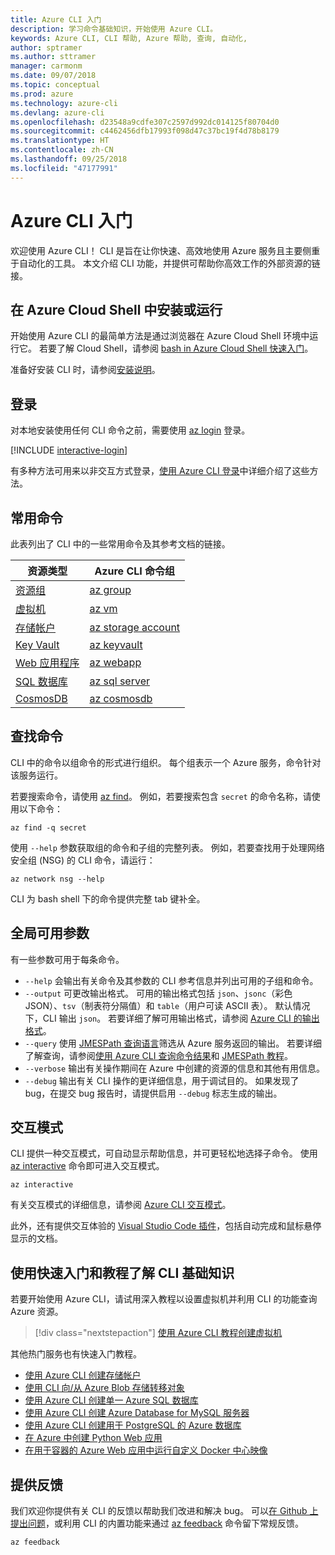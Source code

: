 ```yaml
---
title: Azure CLI 入门
description: 学习命令基础知识，开始使用 Azure CLI。
keywords: Azure CLI, CLI 帮助, Azure 帮助, 查询, 自动化,
author: sptramer
ms.author: sttramer
manager: carmonm
ms.date: 09/07/2018
ms.topic: conceptual
ms.prod: azure
ms.technology: azure-cli
ms.devlang: azure-cli
ms.openlocfilehash: d23548a9cdfe307c2597d992dc014125f80704d0
ms.sourcegitcommit: c4462456dfb17993f098d47c37bc19f4d78b8179
ms.translationtype: HT
ms.contentlocale: zh-CN
ms.lasthandoff: 09/25/2018
ms.locfileid: "47177991"
---
```

# <a name="get-started-with-azure-cli"></a>Azure CLI 入门

欢迎使用 Azure CLI！ CLI 是旨在让你快速、高效地使用 Azure 服务且主要侧重于自动化的工具。 本文介绍 CLI 功能，并提供可帮助你高效工作的外部资源的链接。

## <a name="install-or-run-in-azure-cloud-shell"></a>在 Azure Cloud Shell 中安装或运行

开始使用 Azure CLI 的最简单方法是通过浏览器在 Azure Cloud Shell 环境中运行它。 若要了解 Cloud Shell，请参阅 [bash in Azure Cloud Shell 快速入门](/azure/cloud-shell/quickstart)。

准备好安装 CLI 时，请参阅[安装说明](install-azure-cli.md)。

## <a name="sign-in"></a>登录

对本地安装使用任何 CLI 命令之前，需要使用 [az login](/cli/azure/reference-index#az-login) 登录。

[!INCLUDE [interactive-login](includes/interactive-login.md)]

有多种方法可用来以非交互方式登录，[使用 Azure CLI 登录](authenticate-azure-cli.md)中详细介绍了这些方法。

## <a name="common-commands"></a>常用命令

此表列出了 CLI 中的一些常用命令及其参考文档的链接。

| 资源类型 | Azure CLI 命令组 |
|---------------|-------------------------|
| [资源组](/azure/azure-resource-manager/resource-group-overview) | [az group](/cli/azure/group) |
| [虚拟机](/azure/virtual-machines) | [az vm](/cli/azure/vm) |
| [存储帐户](/azure/storage/common/storage-introduction) | [az storage account](/cli/azure/storage/account) |
| [Key Vault](/azure/key-vault/key-vault-whatis) | [az keyvault](/cli/azure/keyvault) |
| [Web 应用程序](/azure/app-service) | [az webapp](/cli/azure/webapp) |
| [SQL 数据库](/azure/sql-database) | [az sql server](/cli/azure/sql/server) |
| [CosmosDB](/azure/cosmos-db) | [az cosmosdb](/cli/azure/cosmosdb) |

## <a name="finding-commands"></a>查找命令

CLI 中的命令以组命令的形式进行组织。 每个组表示一个 Azure 服务，命令针对该服务运行。

若要搜索命令，请使用 [az find](/cli/azure/reference-index#az-find)。 例如，若要搜索包含 `secret` 的命令名称，请使用以下命令：

```azurecli-interactive
az find -q secret
```

使用 `--help` 参数获取组的命令和子组的完整列表。 例如，若要查找用于处理网络安全组 (NSG) 的 CLI 命令，请运行：

```azurecli-interactive
az network nsg --help
```

CLI 为 bash shell 下的命令提供完整 tab 键补全。

## <a name="globally-available-arguments"></a>全局可用参数

有一些参数可用于每条命令。

* `--help` 会输出有关命令及其参数的 CLI 参考信息并列出可用的子组和命令。
* `--output` 可更改输出格式。 可用的输出格式包括 `json`、`jsonc`（彩色 JSON）、`tsv`（制表符分隔值）和 `table`（用户可读 ASCII 表）。 默认情况下，CLI 输出 `json`。 若要详细了解可用输出格式，请参阅 [Azure CLI 的输出格式](format-output-azure-cli.md)。
* `--query` 使用 [JMESPath 查询语言](http://jmespath.org/)筛选从 Azure 服务返回的输出。 若要详细了解查询，请参阅[使用 Azure CLI 查询命令结果](query-azure-cli.md)和 [JMESPath 教程](http://jmespath.org/tutorial.html)。
* `--verbose` 输出有关操作期间在 Azure 中创建的资源的信息和其他有用信息。
* `--debug` 输出有关 CLI 操作的更详细信息，用于调试目的。 如果发现了 bug，在提交 bug 报告时，请提供启用 `--debug` 标志生成的输出。

## <a name="interactive-mode"></a>交互模式

CLI 提供一种交互模式，可自动显示帮助信息，并可更轻松地选择子命令。 使用 [az interactive](/cli/azure/reference-index#az-interactive) 命令即可进入交互模式。

```azurecli-interactive
az interactive
```

有关交互模式的详细信息，请参阅 [Azure CLI 交互模式](interactive-azure-cli.md)。

此外，还有提供交互体验的 [Visual Studio Code 插件](https://marketplace.visualstudio.com/items?itemName=ms-vscode.azurecli)，包括自动完成和鼠标悬停显示的文档。

## <a name="learn-cli-basics-with-quickstarts-and-tutorials"></a>使用快速入门和教程了解 CLI 基础知识

若要开始使用 Azure CLI，请试用深入教程以设置虚拟机并利用 CLI 的功能查询 Azure 资源。

> [!div class="nextstepaction"]
> [使用 Azure CLI 教程创建虚拟机](azure-cli-vm-tutorial.yml)

其他热门服务也有快速入门教程。

* [使用 Azure CLI 创建存储帐户](/azure/storage/common/storage-quickstart-create-storage-account-cli)
* [使用 CLI 向/从 Azure Blob 存储转移对象](/azure/storage/blobs/storage-quickstart-blobs-cli)
* [使用 Azure CLI 创建单一 Azure SQL 数据库](/azure/sql-database/sql-database-get-started-cli)
* [使用 Azure CLI 创建 Azure Database for MySQL 服务器](/azure/mysql/quickstart-create-mysql-server-database-using-azure-cli)
* [使用 Azure CLI 创建用于 PostgreSQL 的 Azure 数据库](/azure/postgresql/quickstart-create-server-database-azure-cli)
* [在 Azure 中创建 Python Web 应用](/azure/app-service/app-service-web-get-started-python)
* [在用于容器的 Azure Web 应用中运行自定义 Docker 中心映像](/azure/app-service/containers/quickstart-custom-docker-image)

## <a name="give-feedback"></a>提供反馈

我们欢迎你提供有关 CLI 的反馈以帮助我们改进和解决 bug。 可以[在 Github 上提出问题](https://github.com/azure/azure-cli/issues)，或利用 CLI 的内置功能来通过 [az feedback](/cli/azure/reference-index#az-feedback) 命令留下常规反馈。

```azurecli-interactive
az feedback
```
